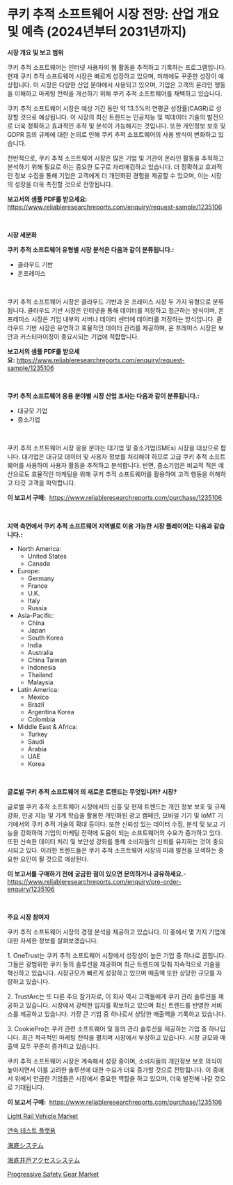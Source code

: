 <p><h1>쿠키 추적 소프트웨어 시장 전망: 산업 개요 및 예측 (2024년부터 2031년까지)</h1></p><p><strong>시장 개요 및 보고 범위</strong></p>
<p><p>쿠키 추적 소프트웨어는 인터넷 사용자의 웹 활동을 추적하고 기록하는 프로그램입니다. 현재 쿠키 추적 소프트웨어 시장은 빠르게 성장하고 있으며, 미래에도 꾸준한 성장이 예상됩니다. 이 시장은 다양한 산업 분야에서 사용되고 있으며, 기업은 고객의 온라인 행동을 이해하고 마케팅 전략을 개선하기 위해 쿠키 추적 소프트웨어를 채택하고 있습니다.</p><p>쿠키 추적 소프트웨어 시장은 예상 기간 동안 약 13.5%의 연평균 성장률(CAGR)로 성장할 것으로 예상됩니다. 이 시장의 최신 트렌드는 인공지능 및 빅데이터 기술의 발전으로 더욱 정확하고 효과적인 추적 및 분석이 가능해지는 것입니다. 또한 개인정보 보호 및 GDPR 등의 규제에 대한 논의로 인해 쿠키 추적 소프트웨어의 사용 방식이 변화하고 있습니다.</p><p>전반적으로, 쿠키 추적 소프트웨어 시장은 많은 기업 및 기관이 온라인 활동을 추적하고 분석하기 위해 필요로 하는 중요한 도구로 자리매김하고 있습니다. 더 정확하고 효과적인 정보 수집을 통해 기업은 고객에게 더 개인화된 경험을 제공할 수 있으며, 이는 시장의 성장을 더욱 촉진할 것으로 전망됩니다.</p></p>
<p><strong>보고서의 샘플 PDF를 받으세요:</strong> <a href="https://www.reliableresearchreports.com/enquiry/request-sample/1235106">https://www.reliableresearchreports.com/enquiry/request-sample/1235106</a></p>
<p>&nbsp;</p>
<p><strong>시장 세분화</strong></p>
<p><strong>쿠키 추적 소프트웨어 유형별 시장 분석은 다음과 같이 분류됩니다.:</strong></p>
<p><ul><li>클라우드 기반</li><li>온프레미스</li></ul></p>
<p>&nbsp;</p>
<p><p>쿠키 추적 소프트웨어 시장은 클라우드 기반과 온 프레미스 시장 두 가지 유형으로 분류됩니다. 클라우드 기반 시장은 인터넷을 통해 데이터를 저장하고 접근하는 방식이며, 온 프레미스 시장은 기업 내부의 서버나 데이터 센터에 데이터를 저장하는 방식입니다. 클라우드 기반 시장은 유연하고 효율적인 데이터 관리를 제공하며, 온 프레미스 시장은 보안과 커스터마이징이 중요시되는 기업에 적합합니다.</p></p>
<p><strong>보고서의 샘플 PDF를 받으세요:</strong>&nbsp;<a href="https://www.reliableresearchreports.com/enquiry/request-sample/1235106">https://www.reliableresearchreports.com/enquiry/request-sample/1235106</a></p>
<p>&nbsp;</p>
<p><strong> 쿠키 추적 소프트웨어 응용 분야별 시장 산업 조사는 다음과 같이 분류됩니다.:</strong></p>
<p><ul><li>대규모 기업</li><li>중소기업</li></ul></p>
<p>&nbsp;</p>
<p><p>쿠키 추적 소프트웨어 시장 응용 분야는 대기업 및 중소기업(SMEs) 시장을 대상으로 합니다. 대기업은 대규모 데이터 및 사용자 정보를 처리해야 하므로 고급 쿠키 추적 소프트웨어를 사용하여 사용자 활동을 추적하고 분석합니다. 반면, 중소기업은 비교적 적은 예산으로도 효율적인 마케팅을 위해 쿠키 추적 소프트웨어를 활용하여 고객 행동을 이해하고 타깃 고객을 파악합니다.</p></p>
<p><strong>이 보고서 구매:</strong>&nbsp; <a href="https://www.reliableresearchreports.com/purchase/1235106">https://www.reliableresearchreports.com/purchase/1235106</a></p>
<p>&nbsp;</p>
<p><strong>지역 측면에서 쿠키 추적 소프트웨어 지역별로 이용 가능한 시장 플레이어는 다음과 같습니다.:</strong></p>
<p><ul>
    <li>
        North America:
        <ul>
            <li>United States</li>
            <li>Canada</li>
        </ul>
    </li>
    <li>
        Europe:
        <ul>
            <li>Germany</li>
            <li>France</li>
            <li>U.K.</li>
            <li>Italy</li>
            <li>Russia</li>
        </ul>
    </li>
    <li>
        Asia-Pacific:
        <ul>
            <li>China</li>
            <li>Japan</li>
            <li>South Korea</li>
            <li>India</li>
            <li>Australia</li>
            <li>China Taiwan</li>
            <li>Indonesia</li>
            <li>Thailand</li>
            <li>Malaysia</li>
        </ul>
    </li>
    <li>
        Latin America:
        <ul>
            <li>Mexico</li>
            <li>Brazil</li>
            <li>Argentina Korea</li>
            <li>Colombia</li>
        </ul>
    </li>
    <li>
        Middle East & Africa:
        <ul>
            <li>Turkey</li>
            <li>Saudi</li>
            <li>Arabia</li>
            <li>UAE</li>
            <li>Korea</li>
        </ul>
    </li>
    </ul></p>
<p>&nbsp;</p>
<p><strong>글로벌 쿠키 추적 소프트웨어 의 새로운 트렌드는 무엇입니까? 시장?</strong></p>
<p><p>글로벌 쿠키 추적 소프트웨어 시장에서의 신흥 및 현재 트렌드는 개인 정보 보호 및 규제 강화, 인공 지능 및 기계 학습을 활용한 개인화된 광고 캠페인, 모바일 기기 및 IoMT 기기에서의 쿠키 추적 기술의 확대 등이다. 또한 신뢰성 있는 데이터 수집, 분석 및 보고 기능을 강화하여 기업의 마케팅 전략에 도움이 되는 소프트웨어의 수요가 증가하고 있다. 또한 신속한 데이터 처리 및 보안성 강화를 통해 소비자들의 신뢰를 유지하는 것이 중요시되고 있다. 이러한 트렌드들은 쿠키 추적 소프트웨어 시장의 미래 발전을 모색하는 중요한 요인이 될 것으로 예상된다.</p></p>
<p><strong>이 보고서를 구매하기 전에 궁금한 점이 있으면 문의하거나 공유하세요.</strong>- <a href="https://www.reliableresearchreports.com/enquiry/pre-order-enquiry/1235106">https://www.reliableresearchreports.com/enquiry/pre-order-enquiry/1235106</a></p>
<p>&nbsp;</p>
<p><strong>주요 시장 참여자</strong></p>
<p><p>쿠키 추적 소프트웨어 시장의 경쟁 분석을 제공하고 있습니다. 이 중에서 몇 가지 기업에 대한 자세한 정보를 살펴보겠습니다. </p><p>1. OneTrust는 쿠키 추적 소프트웨어 시장에서 성장성이 높은 기업 중 하나로 꼽힙니다. 그들은 광범위한 쿠키 동의 솔루션을 제공하며 최근 트렌드에 맞춰 지속적으로 기술을 혁신하고 있습니다. 시장규모가 빠르게 성장하고 있으며 매출액 또한 상당한 규모를 자랑하고 있습니다.</p><p>2. TrustArc는 또 다른 주요 참가자로, 이 회사 역시 고객들에게 쿠키 관리 솔루션을 제공하고 있습니다. 시장에서 강력한 입지를 확보하고 있으며 최신 트렌드를 반영한 서비스를 제공하고 있습니다. 가장 큰 기업 중 하나로서 상당한 매출액을 기록하고 있습니다.</p><p>3. CookiePro는 쿠키 관련 소프트웨어 및 동의 관리 솔루션을 제공하는 기업 중 하나입니다. 최근 적극적인 마케팅 전략을 펼치며 시장에서 부상하고 있습니다. 시장 규모와 매출액 모두 꾸준히 증가하고 있습니다.</p><p>쿠키 추적 소프트웨어 시장은 계속해서 성장 중이며, 소비자들의 개인정보 보호 의식이 높아지면서 이를 고려한 솔루션에 대한 수요가 더욱 증가할 것으로 전망됩니다. 이 중에서 위에서 언급한 기업들은 시장에서 중요한 역할을 하고 있으며, 더욱 발전해 나갈 것으로 기대됩니다.</p></p>
<p><strong>이 보고서 구매:</strong>&nbsp;&nbsp;<a href="https://www.reliableresearchreports.com/purchase/1235106">https://www.reliableresearchreports.com/purchase/1235106</a></p>
<p><p><a href="https://issuu.com/reportprime-2/docs/light-rail-vehicle-market-size-2030.pptx">Light Rail Vehicle Market</a></p><p><a href="https://github.com/lkwggful07722/Market-Research-Report-List-1/blob/main/416089511913.md">연속 테스트 플랫폼</a></p><p><a href="https://github.com/ycmtqqhvk3273/Market-Research-Report-List-1/blob/main/980629012884.md">海底システム</a></p><p><a href="https://github.com/mathieurico66/Market-Research-Report-List-1/blob/main/401023412885.md">海底井戸アクセスシステム</a></p><p><a href="https://view.publitas.com/reportprime-1/progressive-safety-gear-market-analysis-and-market-size-global-industry-overview-market-segmentation-and-forecast-2024-to-2031/">Progressive Safety Gear Market</a></p></p>

